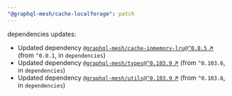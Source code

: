 ```yaml
---
"@graphql-mesh/cache-localforage": patch
---
```

dependencies updates:
  - Updated dependency [`@graphql-mesh/cache-inmemory-lru@^0.0.5` ↗︎](https://www.npmjs.com/package/@graphql-mesh/cache-inmemory-lru/v/0.0.5) (from `^0.0.1`, in `dependencies`)
  - Updated dependency [`@graphql-mesh/types@^0.103.9` ↗︎](https://www.npmjs.com/package/@graphql-mesh/types/v/0.103.9) (from `^0.103.6`, in `dependencies`)
  - Updated dependency [`@graphql-mesh/utils@^0.103.9` ↗︎](https://www.npmjs.com/package/@graphql-mesh/utils/v/0.103.9) (from `^0.103.6`, in `dependencies`)
